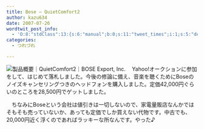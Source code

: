 ```yaml
---
title: Bose – QuietComfort2
author: kazu634
date: 2007-07-26
wordtwit_post_info:
  - 'O:8:"stdClass":13:{s:6:"manual";b:0;s:11:"tweet_times";i:1;s:5:"delay";i:0;s:7:"enabled";i:1;s:10:"separation";s:2:"60";s:7:"version";s:3:"3.7";s:14:"tweet_template";b:0;s:6:"status";i:2;s:6:"result";a:0:{}s:13:"tweet_counter";i:2;s:13:"tweet_log_ids";a:1:{i:0;i:3101;}s:9:"hash_tags";a:0:{}s:8:"accounts";a:1:{i:0;s:7:"kazu634";}}'
categories:
  - つれづれ

---
```

<div class="section">
<p>
<a href="http://www.bose-export.com/products/headphones/qc2/index.html" onclick="__gaTracker('send', 'event', 'outbound-article', 'http://www.bose-export.com/products/headphones/qc2/index.html', '');" target="_blank"><img align="left" alt="製品概要｜QuietComfort2｜BOSE Export, Inc." src="http://img.simpleapi.net/small/http://www.bose-export.com/products/headphones/qc2/index.html" border="0" /></a>
</p>
  
<p>
    　Yahoo!オークションに参加をして、はじめて落札しました。今後の修論に備え、音楽を聴くためにBoseのノイズキャンセリングつきのヘッドフォンを購入しました。定価42,000円ぐらいのところを28,500円でゲットしました。
</p>
  
<p>
    　ちなみにBoseという会社は値引きは一切しないので、家電量販店なんかではそもそも売っていないか、あっても定価でしか買えない代物です。中古でも、20,000円近く浮くのであればラッキーな所なんです。やった♪
</p>
</div>
